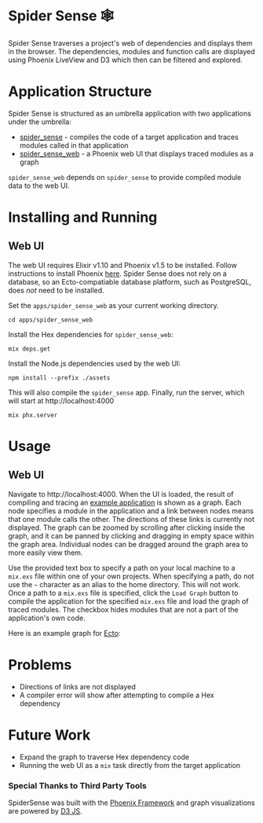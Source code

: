 # Spider Sense 🕸️

Spider Sense traverses a project's web of dependencies and displays them in the browser. The dependencies, modules and function calls are displayed using Phoenix LiveView and D3 which then can be filtered and explored.

# Application Structure

Spider Sense is structured as an umbrella application with two applications under the umbrella:

- [spider_sense](https://github.com/spawnfest/spider-sense/tree/master/apps/spider_sense) - compiles the code of a target application and traces modules called in that application
- [spider_sense_web](https://github.com/spawnfest/spider-sense/tree/master/apps/spider_sense_web) - a Phoenix web UI that displays traced modules as a graph

`spider_sense_web` depends on `spider_sense` to provide compiled module data to the web UI.

# Installing and Running

## Web UI

The web UI requires Elixir v1.10 and Phoenix v1.5 to be installed.
Follow instructions to install Phoenix [here](https://hexdocs.pm/phoenix/installation.html).
Spider Sense does not rely on a database, so an Ecto-compatiable database platform, such as PostgreSQL, does _not_ need to be installed.

Set the `apps/spider_sense_web` as your current working directory.

```
cd apps/spider_sense_web
```

Install the Hex dependencies for `spider_sense_web`:

```
mix deps.get
```

Install the Node.js dependencies used by the web UI:

```
npm install --prefix ./assets
```

This will also compile the `spider_sense` app.
Finally, run the server, which will start at http://localhost:4000

```
mix phx.server
```

# Usage

## Web UI

Navigate to http://localhost:4000.
When the UI is loaded, the result of compiling and tracing an [example application](https://github.com/spawnfest/spider-sense/tree/master/apps/spider_sense/priv/example) is shown as a graph.
Each node specifies a module in the application and a link between nodes means that one module calls the other.
The directions of these links is currently not displayed.
The graph can be zoomed by scrolling after clicking inside the graph, and it can be panned by clicking and dragging in empty space within the graph area.
Individual nodes can be dragged around the graph area to more easily view them.

Use the provided text box to specify a path on your local machine to a `mix.exs` file within one of your own projects.
When specifying a path, do not use the `~` character as an alias to the home directory.
This will not work.
Once a path to a `mix.exs` file is specified, click the `Load Graph` button to compile the application for the specified `mix.exs` file and load the graph of traced modules.
The checkbox hides modules that are not a part of the application's own code.

Here is an example graph for [Ecto](https://github.com/elixir-ecto/ecto):

[](./example.png)

# Problems

- Directions of links are not displayed
- A compiler error will show after attempting to compile a Hex dependency

# Future Work

- Expand the graph to traverse Hex dependency code
- Running the web UI as a `mix` task directly from the target application

### Special Thanks to Third Party Tools

SpiderSense was built with the [Phoenix Framework](https://phoenixframework.org/) and graph visualizations are powered by [D3 JS](https://d3js.org/).
